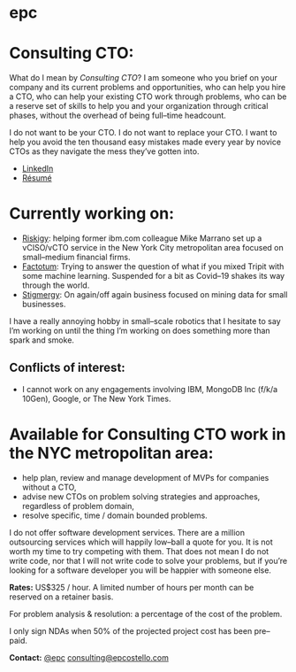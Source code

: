 # epc
# Consulting CTO:
What do I mean by _Consulting CTO_?  I am someone who you brief on your company and its current problems and opportunities, who can help you hire a CTO, who can help your existing CTO work through problems, who can be a reserve set of skills to help you and your organization through critical phases, without the overhead of being full–time headcount.  

I do not want to be your CTO. I do not want to replace your CTO.  I want to help you avoid the ten thousand easy mistakes made every year by novice CTOs as they navigate the mess they’ve gotten into.

* [LinkedIn](https://www.linkedin.com/in/epcostello)
* [Résumé](https://epcostello.com/resume/epcostello.pdf)

# Currently working on:
* [Riskigy](https://riskigy.com/): helping former ibm.com colleague Mike Marrano set up a vCISO/vCTO service in the New York City metropolitan area focused on small–medium financial firms.
* [Factotum](https://factotum.travel): Trying to answer the question of what if you mixed Tripit with some machine learning.  Suspended for a bit as Covid–19 shakes its way through the world.
* [Stigmergy](https://stigmergy.com/): On again/off again business focused on mining data for small businesses.

I have a really annoying hobby in small–scale robotics that I hesitate to say I’m working on until the thing I’m working on does something more than spark and smoke.

## Conflicts of interest:
* I cannot work on any engagements involving IBM, MongoDB Inc (f/k/a 10Gen), Google, or The New York Times.

# Available for Consulting CTO work in the NYC metropolitan area:
* help plan, review and manage development of MVPs for companies without a CTO,
* advise new CTOs on problem solving strategies and approaches, regardless of problem domain,
* resolve specific, time / domain bounded problems.

I do not offer software development services. There are a million outsourcing services which will happily low–ball a quote for you. It is not worth my time to try competing with them.  That does not mean I do not write code, nor that I will not write code to solve your problems, but if you’re looking for a software developer you will be happier with someone else.

**Rates:** US$325 / hour. A limited number of hours per month can be reserved on a retainer basis.

For problem analysis & resolution: a percentage of the cost of the problem.

I only sign NDAs when 50% of the projected project cost has been pre–paid.

**Contact:** [@epc](https://twitter.com/epc) [consulting@epcostello.com](mailto:consulting@epcostello.com)
